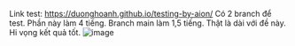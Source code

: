 Link test: https://duonghoanh.github.io/testing-by-aion/
Có 2 branch để test. Phần này làm 4 tiếng. Branch main làm 1,5 tiếng.
Thật là dài với đề này. Hi vọng kết quả tốt.
![image](https://github.com/user-attachments/assets/4f55b269-e03f-411e-926c-e5cfbce42c99)


